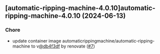 

## [automatic-ripping-machine-4.0.10]automatic-ripping-machine-4.0.10 (2024-06-13)

### Chore



- update container image automaticrippingmachine/automatic-ripping-machine to v[@db4f3df](https://github.com/db4f3df) by renovate ([#7](https://github.com/truecharts/charts/issues/7))